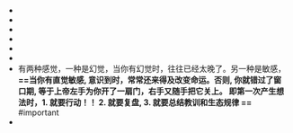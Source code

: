 -
-
-
-
-
-
- 有两种感觉，一种是幻觉，当你有幻觉时，往往已经太晚了。另一种是敏感，**==当你有直觉敏感, 意识到时，常常还来得及改变命运。否则, 你就错过了窗口期,  等于上帝左手为你开了一扇门，右手又随手把它关上。
  即第一次产生想法时，1. 就要行动！！ 2. 就要复盘,  3. 就要总结教训和生态规律 ==** #important
-